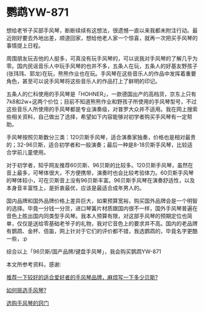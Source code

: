 <!--0-->
# 鹦鹉YW-871
想给老爷子买部手风琴，断断续续有这想法，很遗憾一直以来我都未附注行动。最近刚好要去外地出差，顺道回家，想给他老人家一个惊喜，就再一次把买手风琴的事情提上日程。

周围朋友玩吉他的人挺多，可真没有玩手风琴的，可以说我对手风琴的了解几乎为零。国内民谣音乐人中玩手风琴的也并不多，五条人在玩，五条人的好基友野孩子(张玮玮、郭龙)在玩，熊熊作业也在玩。手风琴在这些音乐人的作品中发挥着重要角色，甚至可以说手风琴将这些音乐人的作品打上了鲜明的印记。

五条人的仁科使用的手风琴是「HOHNER」，一款德国出产的高档货，京东上只有7k8和2w+这两个价位；目前不知道熊熊作业和野孩子所使用的手风琴型号，不过这些音乐人所使用的手风琴都是专业演奏级，对普罗大众并不适用。我在网上搜索些相关资料，自己做出了选择，希望如下内容能够对初学者购买手风琴有一定帮助。

手风琴按照贝斯数分三类：120贝斯手风琴，适合演奏家独奏，价格也是相对最贵的；32-96贝斯，适合初学者和一般演奏；最后一种是8-18贝斯手风琴，比较适合学前儿童使用。

对于初学者，知乎网友推荐60贝斯、96贝斯的比较多。120贝斯手风琴，虽然在音上最多，可琴体很大，不方便携带，演奏时也会比较考验体力。60贝斯手风琴的琴体较小，可在贝斯音上没有96贝斯丰富。96贝斯手风琴在演奏舒适性，以及本身音丰富性上，是折衷最优，应该是最适合成年男人的。

国内品牌和国外品牌价格上差异巨大，如果预算宽裕，购买国外品牌会是一个明智的选择。毕竟一分钱一分货，进口琴簧片材质跟国内很不一样，国外手风琴普遍在音色上胜出国内同类型手风琴。我本人预算有限，对这部手风琴的预期定位也简单，仅仅是送给零基础老爷子的礼物，我对它音色上的要求并不高。国内的老品牌有鹦鹉、金杯、佰笛，网上针对于它们的评价都不错，我选鹦鹉的，毕竟名字更酷一些，:p

综合以上「96贝斯/国产品牌/键盘手风琴」，我会购买鹦鹉YW-871

本文所参考资料，感谢:

[推荐一下较好的适合爱好者的手风琴品牌，麻烦写一下多少贝斯?](https://www.zhihu.com/question/39190756)

[如何挑选手风琴?](https://www.zhihu.com/question/35547750)

[选购手风琴的窍门](http://www.yueqixuexi.com/fengqin/2012121362709.html)

